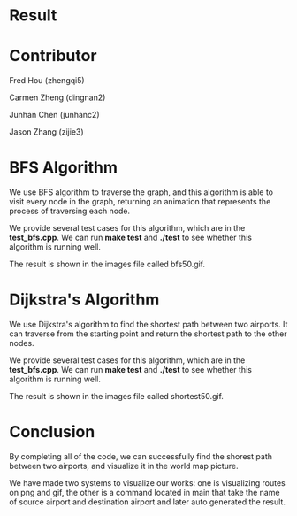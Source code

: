 # Result

# Contributor
Fred Hou (zhengqi5)

Carmen Zheng (dingnan2)

Junhan Chen (junhanc2)

Jason Zhang (zijie3)

# BFS Algorithm
We use BFS algorithm to traverse the graph, and this algorithm is able to visit every node in the graph, returning an animation that represents the process of traversing each node. 

We provide several test cases for this algorithm, which are in the **test_bfs.cpp**. We can run **make test** and **./test** to see whether this algorithm is running well. 

The result is shown in the images file called bfs50.gif.


# Dijkstra's Algorithm

We use Dijkstra's algorithm to find the shortest path between two airports. It can traverse from the starting point and return the shortest path to the other nodes. 

We provide several test cases for this algorithm, which are in the **test_bfs.cpp**. We can run **make test** and **./test** to see whether this algorithm is running well. 

The result is shown in the images file called shortest50.gif.


# Conclusion

By completing all of the code, we can successfully find the shorest path between two airports, and visualize it in the world map picture.

We have made two systems to visualize our works: one is visualizing routes on png and gif, the other is a command located in main that take the name of source airport and destination airport and later auto generated the result.